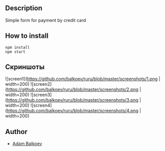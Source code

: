 <!-- # [ruru-payment](https://ruru-ru.herokuapp.com) -->

## Description
Simple form for payment by credit card

## How to install
```
npm install
npm start
```

## Скриншоты
![screen1](https://github.com/balkoev/ruru/blob/master/screenshots/1.png  | width=200)
![screen2](https://github.com/balkoev/ruru/blob/master/screenshots/2.png | width=200)
![screen3](https://github.com/balkoev/ruru/blob/master/screenshots/3.png | width=200)
![screen4](https://github.com/balkoev/ruru/blob/master/screenshots/4.png | width=200)

## Author
- [Adam Balkoev](https://github.com/balkoev)
